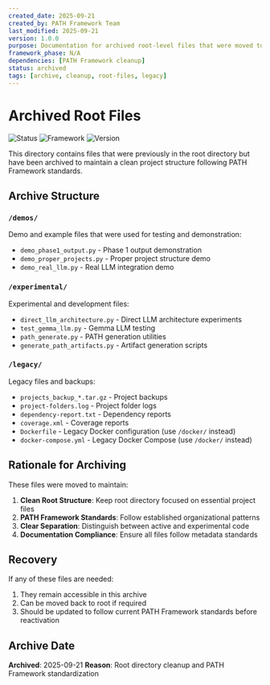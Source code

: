 ```yaml
---
created_date: 2025-09-21
created_by: PATH Framework Team
last_modified: 2025-09-21
version: 1.0.0
purpose: Documentation for archived root-level files that were moved to maintain clean project structure
framework_phase: N/A
dependencies: [PATH Framework cleanup]
status: archived
tags: [archive, cleanup, root-files, legacy]
---
```


# Archived Root Files

![Status](https://img.shields.io/badge/Status-Archived-red?style=flat-square)
![Framework](https://img.shields.io/badge/Framework-PATH-orange?style=flat-square)
![Version](https://img.shields.io/badge/Version-1.0.0-blue?style=flat-square)

This directory contains files that were previously in the root directory but have been archived to maintain a clean project structure following PATH Framework standards.

## Archive Structure

### `/demos/`
Demo and example files that were used for testing and demonstration:
- `demo_phase1_output.py` - Phase 1 output demonstration
- `demo_proper_projects.py` - Proper project structure demo
- `demo_real_llm.py` - Real LLM integration demo

### `/experimental/`
Experimental and development files:
- `direct_llm_architecture.py` - Direct LLM architecture experiments
- `test_gemma_llm.py` - Gemma LLM testing
- `path_generate.py` - PATH generation utilities
- `generate_path_artifacts.py` - Artifact generation scripts

### `/legacy/`
Legacy files and backups:
- `projects_backup_*.tar.gz` - Project backups
- `project-folders.log` - Project folder logs
- `dependency-report.txt` - Dependency reports
- `coverage.xml` - Coverage reports
- `Dockerfile` - Legacy Docker configuration (use `/docker/` instead)
- `docker-compose.yml` - Legacy Docker Compose (use `/docker/` instead)

## Rationale for Archiving

These files were moved to maintain:
1. **Clean Root Structure**: Keep root directory focused on essential project files
2. **PATH Framework Standards**: Follow established organizational patterns
3. **Clear Separation**: Distinguish between active and experimental code
4. **Documentation Compliance**: Ensure all files follow metadata standards

## Recovery

If any of these files are needed:
1. They remain accessible in this archive
2. Can be moved back to root if required
3. Should be updated to follow current PATH Framework standards before reactivation

## Archive Date
**Archived**: 2025-09-21
**Reason**: Root directory cleanup and PATH Framework standardization